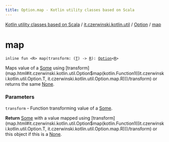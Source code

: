 ```yaml
---
title: Option.map - Kotlin utility classes based on Scala
---
```


[Kotlin utility classes based on Scala](../../index.html) / [it.czerwinski.kotlin.util](../index.html) / [Option](index.html) / [map](./map.html)

# map

`inline fun <R> map(transform: (`[`T`](index.html#T)`) -> `[`R`](map.html#R)`): `[`Option`](index.html)`<`[`R`](map.html#R)`>`

Maps value of a [Some](../-some/index.html) using [transform](map.html#it.czerwinski.kotlin.util.Option$map(kotlin.Function1((it.czerwinski.kotlin.util.Option.T, it.czerwinski.kotlin.util.Option.map.R)))/transform) or returns the same [None](../-none/index.html).

### Parameters

`transform` - Function transforming value of a [Some](../-some/index.html).

**Return**
[Some](../-some/index.html) with a value mapped using [transform](map.html#it.czerwinski.kotlin.util.Option$map(kotlin.Function1((it.czerwinski.kotlin.util.Option.T, it.czerwinski.kotlin.util.Option.map.R)))/transform) or this object if this is a [None](../-none/index.html).

